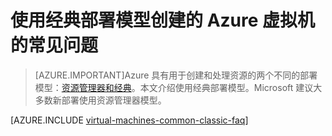 <properties
	pageTitle="VM 常见问题解答 | Azure"
	description="回答了通过经典部署模型创建的 Azure 虚拟机的一些常见问题。"
	services="virtual-machines-windows"
	documentationCenter=""
	authors="cynthn"
	manager="timlt"
	editor=""
	tags="azure-service-management"/>

<tags
	ms.service="virtual-machines-windows"
	ms.date="04/15/2016"
	wacn.date="05/24/2016"/>

	
# 使用经典部署模型创建的 Azure 虚拟机的常见问题

> [AZURE.IMPORTANT]Azure 具有用于创建和处理资源的两个不同的部署模型：[资源管理器和经典](/documentation/articles/resource-manager-deployment-model)。本文介绍使用经典部署模型。Microsoft 建议大多数新部署使用资源管理器模型。

[AZURE.INCLUDE [virtual-machines-common-classic-faq](../includes/virtual-machines-common-classic-faq.md)]

<!---HONumber=Mooncake_0314_2016-->